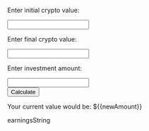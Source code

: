 <html>
	<body>
		<p>Enter initial crypto value:</p> <input type="number" name="initial">
		</br>
		<p>Enter final crypto value:</p> <input type="number" name="final">
		</br>
		<p>Enter investment amount:</p> <input type="number" name="investAmount">
		</br>
		<button onClick="calculate()">Calculate</button>
		<p>Your current value would be: ${{newAmount}}</p>
		<p>earningsString</p>
	</body>
</html>

<script>
	export default {
		name: 'index',
		
		data: () => ({
			perIncrease: 100*((final-initial)/abs(initial));
			newAmount: investAmount*perIncrease;
			earnings: newAmount-investAmount;
			earningsString: printEarnings;
		})
		methods: {
			calculate() {
				
			}
		}
		computed: {
			printEarnings: function() {
				if (this.earnings) >= 0:
					return ("You earnt: $" + String(this.earnings));
				else: 
					return ("You lost: $" + String(abs(this.earnings)));
			}
		}
	}
</script>
